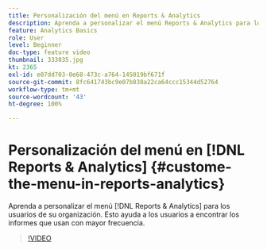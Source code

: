 ```yaml
---
title: Personalización del menú en Reports & Analytics
description: Aprenda a personalizar el menú Reports & Analytics para los usuarios de su organización.
feature: Analytics Basics
role: User
level: Beginner
doc-type: feature video
thumbnail: 333035.jpg
kt: 2365
exl-id: e07dd703-0e68-473c-a764-145019bf671f
source-git-commit: 8fc641743bc9e07b838a22ca64ccc15344d52764
workflow-type: tm+mt
source-wordcount: '43'
ht-degree: 100%

---
```


# Personalización del menú en [!DNL Reports & Analytics] {#custome-the-menu-in-reports-analytics}

Aprenda a personalizar el menú [!DNL Reports & Analytics] para los usuarios de su organización. Esto ayuda a los usuarios a encontrar los informes que usan con mayor frecuencia.

>[!VIDEO](https://video.tv.adobe.com/v/333035/?quality=12&learn=on)
